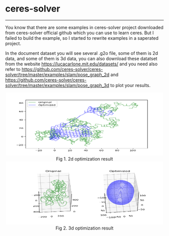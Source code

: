 # ceres-solver
***
You know that there are some examples in ceres-solver project downloaded from ceres-solver official github which you can use to learn ceres. But I failed to build the example, so I started to rewrite examples in a saperated project.

In the document dataset you will see several .g2o file, some of them is 2d data, and some of them is 3d data, you can also download these datatset from the website
https://lucacarlone.mit.edu/datasets/ 
 and you need also refer to https://github.com/ceres-solver/ceres-solver/tree/master/examples/slam/pose_graph_2d   and https://github.com/ceres-solver/ceres-solver/tree/master/examples/slam/pose_graph_3d to plot your results.

<div align = center>
<img src="./results/2d.png" width="500" height="200" />  <center>Fig 1. 2d optimization result</center>
</div>
<div align = center>
<img src="./results/3d.png" width="500" height="200" />  <center>Fig 2. 3d optimization result</center>
</div>

